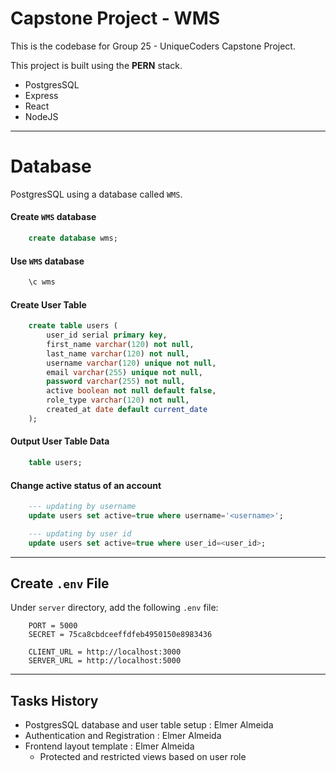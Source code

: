 # Capstone Project - WMS

This is the codebase for Group 25 - UniqueCoders Capstone Project.

This project is built using the **PERN** stack.

-   PostgresSQL
-   Express
-   React
-   NodeJS

---

# Database

PostgresSQL using a database called `WMS`.

#### Create `WMS` database

```sql
    create database wms;
```

#### Use `WMS` database

```sql
    \c wms
```

#### Create User Table

```sql
    create table users (
        user_id serial primary key,
        first_name varchar(120) not null,
        last_name varchar(120) not null,
        username varchar(120) unique not null,
        email varchar(255) unique not null,
        password varchar(255) not null,
        active boolean not null default false,
        role_type varchar(120) not null,
        created_at date default current_date
    );
```

#### Output User Table Data

```sql
    table users;
```

#### Change active status of an account

```sql
    --- updating by username
    update users set active=true where username='<username>';

    --- updating by user id
    update users set active=true where user_id=<user_id>;
```

---

## Create `.env` File

Under `server` directory, add the following `.env` file:

```env
    PORT = 5000
    SECRET = 75ca8cbdceeffdfeb4950150e8983436

    CLIENT_URL = http://localhost:3000
    SERVER_URL = http://localhost:5000
```

---

## Tasks History

-   PostgresSQL database and user table setup : Elmer Almeida
-   Authentication and Registration : Elmer Almeida
-   Frontend layout template : Elmer Almeida
    -   Protected and restricted views based on user role
